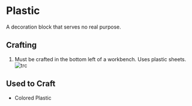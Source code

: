 # Plastic

A decoration block that serves no real purpose.

## Crafting

1) Must be crafted in the bottom left of a workbench. Uses plastic sheets.
![trc](https://t.gyazo.com/teams/chew/3445816f2974854073aea3c87624328b.png)

## Used to Craft

- Colored Plastic
